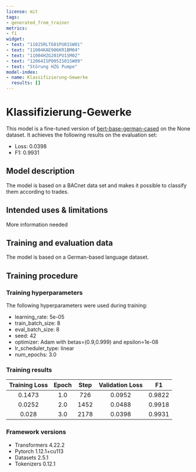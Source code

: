 ```yaml
---
license: mit
tags:
- generated_from_trainer
metrics:
- f1
widget:
- text: "11025RLT601PU01SW01"
- text: "11004KAE906KR1BM04"
- text: "11004HZG201PU1SM02"
- text: "12064ISP005IS01SW09"
- text: "Störung HZG Pumpe"
model-index:
- name: Klassifizierung-Gewerke
  results: []
---
```



# Klassifizierung-Gewerke

This model is a fine-tuned version of [bert-base-german-cased](https://huggingface.co/bert-base-german-cased) on the None dataset.
It achieves the following results on the evaluation set:
- Loss: 0.0398
- F1: 0.9931

## Model description

The model is based on a BACnet data set and makes it possible to classify them according to trades.

## Intended uses & limitations

More information needed

## Training and evaluation data

The model is based on a German-based language dataset.

## Training procedure

### Training hyperparameters

The following hyperparameters were used during training:
- learning_rate: 5e-05
- train_batch_size: 8
- eval_batch_size: 8
- seed: 42
- optimizer: Adam with betas=(0.9,0.999) and epsilon=1e-08
- lr_scheduler_type: linear
- num_epochs: 3.0

### Training results

| Training Loss | Epoch | Step | Validation Loss | F1     |
|:-------------:|:-----:|:----:|:---------------:|:------:|
| 0.1473        | 1.0   | 726  | 0.0952          | 0.9822 |
| 0.0252        | 2.0   | 1452 | 0.0488          | 0.9918 |
| 0.028         | 3.0   | 2178 | 0.0398          | 0.9931 |


### Framework versions

- Transformers 4.22.2
- Pytorch 1.12.1+cu113
- Datasets 2.5.1
- Tokenizers 0.12.1
